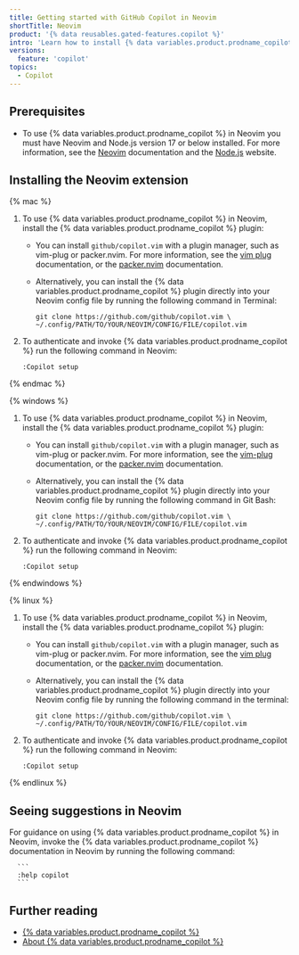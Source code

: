 ```yaml
---
title: Getting started with GitHub Copilot in Neovim
shortTitle: Neovim
product: '{% data reusables.gated-features.copilot %}'
intro: 'Learn how to install {% data variables.product.prodname_copilot %} in Neovim, and start seeing suggestions as you write comments and code.'
versions:
  feature: 'copilot'
topics: 
  - Copilot
---
```


## Prerequisites

- To use {% data variables.product.prodname_copilot %} in Neovim you must have Neovim and Node.js version 17 or below installed. For more information, see the [Neovim](https://neovim.io/doc/) documentation and the [Node.js](https://nodejs.org/en/) website.

## Installing the Neovim extension

{% mac %}

1. To use {% data variables.product.prodname_copilot %} in Neovim, install the {% data variables.product.prodname_copilot %} plugin:
   - You can install `github/copilot.vim` with a plugin manager, such as vim-plug or packer.nvim. For more information, see the [vim plug](https://github.com/junegunn/vim-plug) documentation, or the [packer.nvim](https://github.com/wbthomason/packer.nvim) documentation.
   - Alternatively, you can install the {% data variables.product.prodname_copilot %} plugin directly into your Neovim config file by running the following command in Terminal:

      ```
      git clone https://github.com/github/copilot.vim \
      ~/.config/PATH/TO/YOUR/NEOVIM/CONFIG/FILE/copilot.vim
      ```
1. To authenticate and invoke {% data variables.product.prodname_copilot %} run the following command in Neovim:

      ```
      :Copilot setup
      ```

{% endmac %}


{% windows %}

1. To use {% data variables.product.prodname_copilot %} in Neovim, install the {% data variables.product.prodname_copilot %} plugin:
   - You can install `github/copilot.vim` with a plugin manager, such as vim-plug or packer.nvim. For more information, see the [vim-plug](https://github.com/junegunn/vim-plug) documentation, or the [packer.nvim](https://github.com/wbthomason/packer.nvim) documentation.
   - Alternatively, you can install the {% data variables.product.prodname_copilot %} plugin directly into your Neovim config file by running the following command in Git Bash:

      ```
      git clone https://github.com/github/copilot.vim \
      ~/.config/PATH/TO/YOUR/NEOVIM/CONFIG/FILE/copilot.vim
1. To authenticate and invoke {% data variables.product.prodname_copilot %} run the following command in Neovim:

      ```
      :Copilot setup
      ```

{% endwindows %}


{% linux %}

1. To use {% data variables.product.prodname_copilot %} in Neovim, install the {% data variables.product.prodname_copilot %} plugin:
   - You can install `github/copilot.vim` with a plugin manager, such as vim-plug or packer.nvim. For more information, see the [vim plug](https://github.com/junegunn/vim-plug) documentation, or the [packer.nvim](https://github.com/wbthomason/packer.nvim) documentation.
   - Alternatively, you can install the {% data variables.product.prodname_copilot %} plugin directly into your Neovim config file by running the following command in the terminal:

      ```
      git clone https://github.com/github/copilot.vim \
      ~/.config/PATH/TO/YOUR/NEOVIM/CONFIG/FILE/copilot.vim
      ```
1. To authenticate and invoke {% data variables.product.prodname_copilot %} run the following command in Neovim:

      ```
      :Copilot setup
      ```
{% endlinux %}

## Seeing suggestions in Neovim

For guidance on using {% data variables.product.prodname_copilot %} in Neovim, invoke the {% data variables.product.prodname_copilot %} documentation in Neovim by running the following command:

      ```
      :help copilot
      ```

## Further reading

- [{% data variables.product.prodname_copilot %}](https://copilot.github.com/)
- [About {% data variables.product.prodname_copilot %}](/copilot/overview-of-github-copilot/about-github-copilot)
